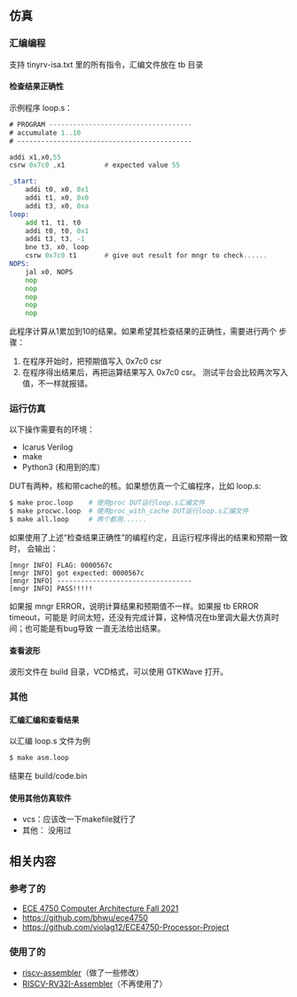 ## 仿真
### 汇编编程
支持 tinyrv-isa.txt 里的所有指令，汇编文件放在 tb 目录

#### 检查结果正确性
示例程序 loop.s：
```asm
# PROGRAM ------------------------------------
# accumulate 1..10
# --------------------------------------------

addi x1,x0,55
csrw 0x7c0 ,x1          # expected value 55

_start:
    addi t0, x0, 0x1
    addi t1, x0, 0x0
    addi t3, x0, 0xa
loop:
    add t1, t1, t0
    addi t0, t0, 0x1
    addi t3, t3, -1
    bne t3, x0, loop
    csrw 0x7c0 t1       # give out result for mngr to check......
NOPS:
    jal x0, NOPS
    nop
    nop
    nop
    nop
    nop

```
此程序计算从1累加到10的结果。如果希望其检查结果的正确性，需要进行两个
步骤：
1. 在程序开始时，把预期值写入 0x7c0 csr
2. 在程序得出结果后，再把运算结果写入 0x7c0 csr。
测试平台会比较两次写入值，不一样就报错。

### 运行仿真
以下操作需要有的环境：
+ Icarus Verilog
+ make
+ Python3 (和用到的库）

DUT有两种，核和带cache的核。如果想仿真一个汇编程序，比如 loop.s:
```bash
$ make proc.loop    # 使用proc DUT运行loop.s汇编文件
$ make procwc.loop  # 使用proc_with_cache DUT运行loop.s汇编文件
$ make all.loop     # 两个都用......
```

如果使用了上述“检查结果正确性”的编程约定，且运行程序得出的结果和预期一致时，
会输出：
```
[mngr INFO] FLAG: 0000567c
[mngr INFO] got expected: 0000567c
[mngr INFO] ----------------------------------
[mngr INFO] PASS!!!!!
```
如果报 mngr ERROR，说明计算结果和预期值不一样。如果报 tb ERROR timeout，可能是
时间太短，还没有完成计算，这种情况在tb里调大最大仿真时间；也可能是有bug导致
一直无法给出结果。

#### 查看波形
波形文件在 build 目录，VCD格式，可以使用 GTKWave 打开。

### 其他
#### 汇编汇编和查看结果
以汇编 loop.s 文件为例
```bash
$ make asm.loop
```
结果在 build/code.bin

#### 使用其他仿真软件
+ vcs：应该改一下makefile就行了
+ 其他： 没用过

## 相关内容
### 参考了的
+ [ECE 4750 Computer Architecture
Fall 2021](https://www.csl.cornell.edu/courses/ece4750/index.html)
+ https://github.com/bhwu/ece4750
+ https://github.com/violag12/ECE4750-Processor-Project
### 使用了的
+ [riscv-assembler](https://github.com/kcelebi/riscv-assembler)（做了一些修改）
+ [RISCV-RV32I-Assembler](https://github.com/metastableB/RISCV-RV32I-Assembler)（不再使用了）

